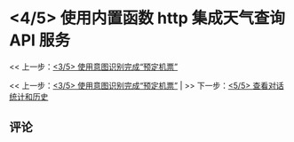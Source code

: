 # <4/5> 使用内置函数 http 集成天气查询 API 服务

<< 上一步：[<3/5> 使用意图识别完成“预定机票”](3-book-ticket-task.md)

<< 上一步：[<3/5> 使用意图识别完成“预定机票”](3-book-ticket-task.md) | >> 下一步：[<5/5> 查看对话统计和历史](5-stats-history.md)

## 评论

<script src="https://utteranc.es/client.js"
        repo="chatopera/docs"
        issue-term="pathname"
        label="Comment"
        theme="github-light"
        crossorigin="anonymous"
        async>
</script>
